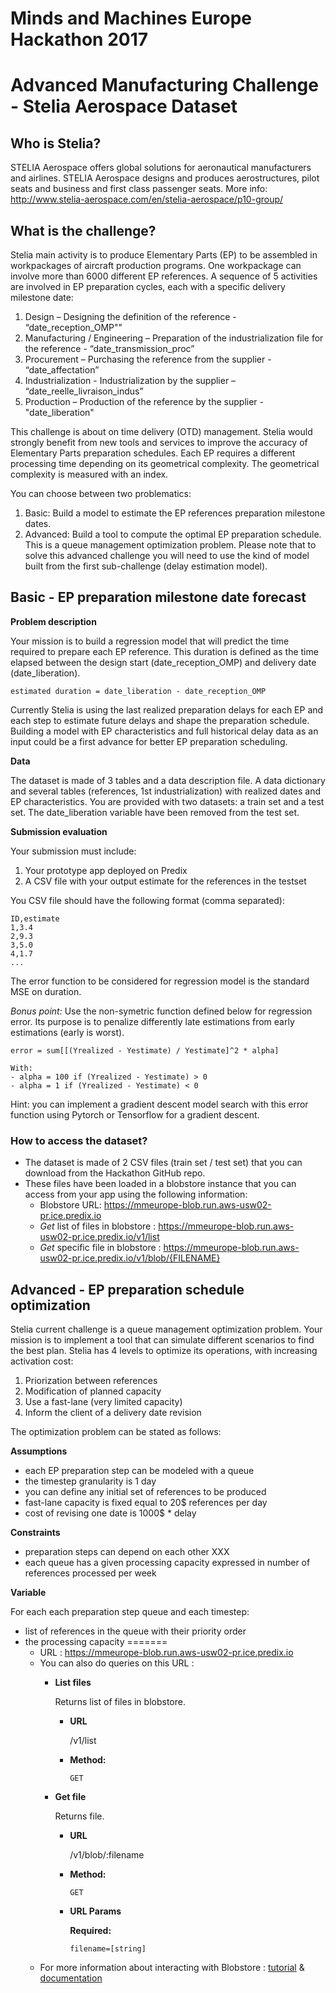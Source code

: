 # Minds and Machines Europe Hackathon 2017
# Advanced Manufacturing Challenge - Stelia Aerospace Dataset

## Who is Stelia?
STELIA Aerospace offers global solutions for aeronautical manufacturers and airlines. STELIA Aerospace designs and produces aerostructures, pilot seats and business and first class passenger seats.
More info: http://www.stelia-aerospace.com/en/stelia-aerospace/p10-group/

## What is the challenge?
Stelia main activity is to produce Elementary Parts (EP) to be assembled in workpackages of aircraft production programs. One workpackage can involve more than 6000 different EP references. A sequence of 5 activities are involved in EP preparation cycles, each with a specific delivery milestone date:

1.	Design – Designing the definition of the reference - “date_reception_OMP""
2.	Manufacturing / Engineering – Preparation of the industrialization file for the reference - “date_transmission_proc”
3.	Procurement – Purchasing the reference from the supplier - “date_affectation”
4.	Industrialization - Industrialization by the supplier – “date_reelle_livraison_indus”
5.	Production – Production of the reference by the supplier - "date_liberation"

This challenge is about on time delivery (OTD) management. Stelia would strongly benefit from new tools and services to improve the accuracy of Elementary Parts preparation schedules.
Each EP requires a different processing time depending on its geometrical complexity. The geometrical complexity is measured with an index.

You can choose between two problematics:
1. Basic: Build a model to estimate the EP references preparation milestone dates.
2. Advanced: Build a tool to compute the optimal EP preparation schedule. This is a queue management optimization problem. Please note that to solve this advanced challenge you will need to use the kind of model built from the first sub-challenge (delay estimation model).

## Basic - EP preparation milestone date forecast

**Problem description**

Your mission is to build a regression model that will predict the time required to prepare each EP reference. This duration is defined as the time elapsed between the design start (date_reception_OMP) and delivery date (date_liberation).

```
estimated duration = date_liberation - date_reception_OMP
```


Currently Stelia is using the last realized preparation delays for each EP and each step to estimate future delays and shape the preparation schedule. Building a model with EP characteristics and full historical delay data as an input could be a first advance for better EP preparation scheduling.

**Data**

The dataset is made of 3 tables and a data description file.
A data dictionary and several tables (references, 1st industrialization) with realized dates and EP characteristics.
You are provided with two datasets: a train set and a test set. The date_liberation variable have been removed from the test set.

**Submission evaluation**

Your submission must include:
1. Your prototype app deployed on Predix
2. A CSV file with your output estimate for the references in the testset

You CSV file should have the following format (comma separated):
```
ID,estimate
1,3.4
2,9.3
3,5.0
4,1.7
...

```

The error function to be considered for regression model is the standard MSE on duration.

*Bonus point:*
Use the non-symetric function defined below for regression error. Its purpose is to penalize differently late estimations from early estimations (early is worst).
```
error = sum[[(Yrealized - Yestimate) / Yestimate]^2 * alpha]

With:
- alpha = 100 if (Yrealized - Yestimate) > 0
- alpha = 1 if (Yrealized - Yestimate) < 0
```

Hint: you can implement a gradient descent model search with this error function using Pytorch or Tensorflow for a gradient descent.


### How to access the dataset?
- The dataset is made of 2 CSV files (train set / test set) that you can download from the Hackathon GitHub repo.
- These files have been loaded in a blobstore instance that you can access from your app using the following information:
  - Blobstore URL: https://mmeurope-blob.run.aws-usw02-pr.ice.predix.io
  - *Get* list of files in blobstore : https://mmeurope-blob.run.aws-usw02-pr.ice.predix.io/v1/list
  - *Get* specific file in blobstore : https://mmeurope-blob.run.aws-usw02-pr.ice.predix.io/v1/blob/{FILENAME}


## Advanced - EP preparation schedule optimization
Stelia current challenge is a queue management optimization problem. Your mission is to implement a tool that can simulate different scenarios to find the best plan.
Stelia has 4 levels to optimize its operations, with increasing activation cost:
1. Priorization between references
2. Modification of planned capacity
3. Use a fast-lane (very limited capacity)
4. Inform the client of a delivery date revision

The optimization problem can be stated as follows:

**Assumptions**
- each EP preparation step can be modeled with a queue
- the timestep granularity is 1 day
- you can define any initial set of references to be produced
- fast-lane capacity is fixed equal to 20$ references per day
- cost of revising one date is 1000$ * delay

**Constraints**
- preparation steps can depend on each other XXX
- each queue has a given processing capacity expressed in number of references processed per week

**Variable**

For each each preparation step queue and each timestep:
- list of references in the queue with their priority order
- the processing capacity
=======
  - URL : https://mmeurope-blob.run.aws-usw02-pr.ice.predix.io
  - You can also do queries on this URL :
    - **List files**

      Returns list of files in blobstore.

      * **URL**

        /v1/list

      * **Method:**

        `GET`

    - **Get file**

      Returns file.

       * **URL**

          /v1/blob/:filename

      * **Method:**

        `GET`

      *  **URL Params**

         **Required:**

         `filename=[string]`
   - For more information about interacting with Blobstore : [tutorial](https://www.predix.io/resources/tutorials/tutorial-details.html?tutorial_id=1931&tag=1922&journey=Exploring%20Blobstore) & [documentation](https://docs.predix.io/en-US/content/service/data_management/blobstore/)
